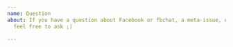 ```yaml
---
name: Question
about: If you have a question about Facebook or fbchat, a meta-issue, or anything,
  feel free to ask ;)

---
```




